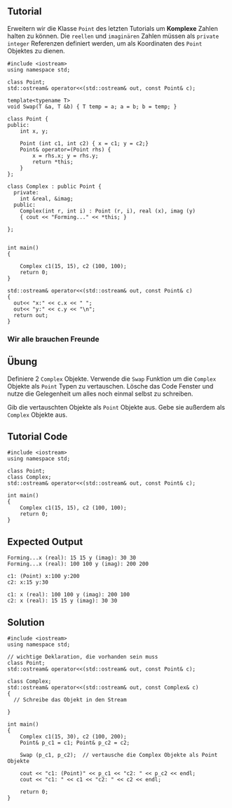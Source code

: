 Tutorial
--------

Erweitern wir die Klasse `Point` des letzten Tutorials um __Komplexe__ Zahlen halten zu können. Die `reellen` und `imaginären` Zahlen müssen als `private integer` Referenzen definiert werden, um als Koordinaten des `Point` Objektes zu dienen.

    #include <iostream>
    using namespace std;
    
    class Point;
    std::ostream& operator<<(std::ostream& out, const Point& c);
    
    template<typename T>
    void Swap(T &a, T &b) { T temp = a; a = b; b = temp; }
    
    class Point {
    public:
        int x, y;
    
        Point (int c1, int c2) { x = c1; y = c2;}
        Point& operator=(Point rhs) {
            x = rhs.x; y = rhs.y;
            return *this;
        }
    };
    
    class Complex : public Point {
      private: 
        int &real, &imag;
      public: 
        Complex(int r, int i) : Point (r, i), real (x), imag (y) 
        { cout << "Forming..." << *this; }
        
    };
    
    
    int main()
    {
    
        Complex c1(15, 15), c2 (100, 100); 
        return 0;
    }
    
    std::ostream& operator<<(std::ostream& out, const Point& c)
    {
      out<< "x:" << c.x << " ";
      out<< "y:" << c.y << "\n";
      return out;
    }

### Wir alle brauchen Freunde

Übung
-----
Definiere 2 `Complex` Objekte. Verwende die `Swap` Funktion um die `Complex` Objekte als `Point` Typen zu vertauschen.
Lösche das Code Fenster und nutze die Gelegenheit um alles noch einmal selbst zu schreiben.

Gib die vertauschten Objekte als `Point` Objekte aus. Gebe sie außerdem als `Complex` Objekte aus.

Tutorial Code
-------------

    #include <iostream>
    using namespace std;
    
    class Point;
    class Complex;
    std::ostream& operator<<(std::ostream& out, const Point& c);
    
    int main()
    {
        Complex c1(15, 15), c2 (100, 100);
        return 0;
    }

Expected Output
-----------------

    Forming...x (real): 15 15 y (imag): 30 30
    Forming...x (real): 100 100 y (imag): 200 200
    
    c1: (Point) x:100 y:200
    c2: x:15 y:30
    
    c1: x (real): 100 100 y (imag): 200 100
    c2: x (real): 15 15 y (imag): 30 30
    
Solution
------

    #include <iostream>
    using namespace std;

    // wichtige Deklaration, die vorhanden sein muss
    class Point;
    std::ostream& operator<<(std::ostream& out, const Point& c);
    
    class Complex;
    std::ostream& operator<<(std::ostream& out, const Complex& c)
    {
      // Schreibe das Objekt in den Stream
    
    }
    
    int main()
    {
        Complex c1(15, 30), c2 (100, 200);
        Point& p_c1 = c1; Point& p_c2 = c2;
        
        Swap (p_c1, p_c2);  // vertausche die Complex Objekte als Point Objekte
        
        cout << "c1: (Point)" << p_c1 << "c2: " << p_c2 << endl;	    
        cout << "c1: " << c1 << "c2: " << c2 << endl;
        
        return 0;
    }
    
